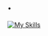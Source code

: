 # .

[![My Skills](https://skills.thijs.gg/icons?i=html,css,javascript,react,tailwind,vite,redux&theme=dark)](https://skills.thijs.gg)
